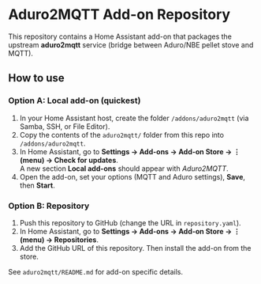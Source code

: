 # Aduro2MQTT Add-on Repository

This repository contains a Home Assistant add-on that packages the upstream **aduro2mqtt** service
(bridge between Aduro/NBE pellet stove and MQTT).

## How to use

### Option A: Local add-on (quickest)
1. In your Home Assistant host, create the folder `/addons/aduro2mqtt` (via Samba, SSH, or File Editor).
2. Copy the contents of the `aduro2mqtt/` folder from this repo into `/addons/aduro2mqtt`.
3. In Home Assistant, go to **Settings → Add-ons → Add-on Store → ⋮ (menu) → Check for updates**.  
   A new section **Local add-ons** should appear with *Aduro2MQTT*.
4. Open the add-on, set your options (MQTT and Aduro settings), **Save**, then **Start**.

### Option B: Repository
1. Push this repository to GitHub (change the URL in `repository.yaml`).
2. In Home Assistant, go to **Settings → Add-ons → Add-on Store → ⋮ (menu) → Repositories**.
3. Add the GitHub URL of this repository. Then install the add-on from the store.

See `aduro2mqtt/README.md` for add-on specific details.
